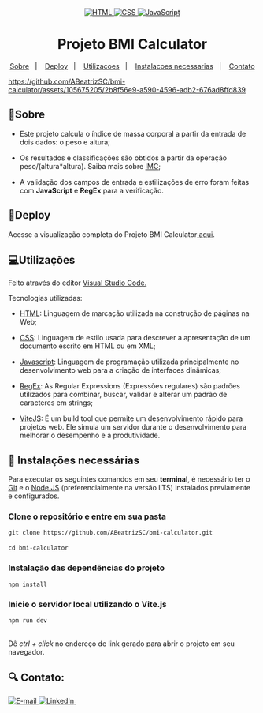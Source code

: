 <div align="center"> 
    <a href="https://developer.mozilla.org/pt-BR/docs/Web/HTML">
        <img src="https://img.shields.io/badge/HTML-E34F26.svg?logo=html5&logoColor=white" alt="HTML">
    </a>
    <a href="https://developer.mozilla.org/pt-BR/docs/Web/CSS">
        <img src="https://img.shields.io/badge/CSS-1572B6.svg?logo=css3&logoColor=white" alt="CSS">
    </a>
    <a href="https://developer.mozilla.org/en-US/docs/Web/JavaScript">
        <img src="https://img.shields.io/badge/JavaScript-F7DF1E.svg?logo=javascript&logoColor=black" alt="JavaScript">
    </a>
</div>

<div align="center"> 
  <h1>Projeto BMI Calculator</h1>
    
  [Sobre](#sobre)&nbsp;&nbsp;&nbsp;|&nbsp;&nbsp;&nbsp; [Deploy](#deploy)&nbsp;&nbsp;&nbsp;|&nbsp;&nbsp;&nbsp; [Utilizacoes](#utilizacoes)&nbsp;&nbsp;&nbsp;|&nbsp;&nbsp;&nbsp; [Instalacoes necessarias](#instalacoes)&nbsp;&nbsp;&nbsp;|&nbsp;&nbsp;&nbsp; [Contato](#contato)
</div>


https://github.com/ABeatrizSC/bmi-calculator/assets/105675205/2b8f56e9-a590-4596-adb2-676ad8ffd839


<h2 name="sobre">📝Sobre</h2>
<ul style="display: flex; flex-direction: column; gap: 15px">
  <li>
    Este projeto calcula o índice de massa corporal a partir da entrada de dois dados: o peso e altura;
  </li>
  <li>
    Os resultados e classificações são obtidos a partir da operação peso/(altura*altura). Saiba mais sobre <a href="https://pt.wikipedia.org/wiki/%C3%8Dndice_de_massa_corporal" target="_blank">IMC</a>;
  </li>
  <li>
    A validação dos campos de entrada e estilizações de erro foram feitas com <strong>JavaScript</strong> e <strong>RegEx</strong> para a verificação.
  </li>
</ul>

<h2 name="deploy">🔗Deploy</h2>
<p>Acesse a visualização completa do Projeto BMI Calculator<a href="https://abeatrizsc.github.io/bmi-calculator/" target="_blank"> aqui</a>.</p>

<h2 name="utilizacoes">💻Utilizações</h2></p>
<p>Feito através do editor <a href="https://code.visualstudio.com/docs">Visual Studio Code.</a>
<p>Tecnologias utilizadas:</p>
<ul style="display: flex; flex-direction: column; gap: 15px">
  <li>
    <a href="https://developer.mozilla.org/en-US/docs/Glossary/HTML5" target="_blank">HTML</a>: Linguagem de marcação utilizada na construção de páginas na Web;
  </li>
  <li>
    <a href="https://developer.mozilla.org/en-US/docs/Web/css" target="_blank">CSS</a>: Linguagem de estilo usada para descrever a apresentação de um documento escrito em HTML ou em XML;
  </li>
  <li>
    <a href="https://developer.mozilla.org/en-US/docs/Web/JavaScript" target="_blank">Javascript</a>: Linguagem de programação utilizada principalmente no desenvolvimento web para a criação de interfaces dinâmicas;
  </li>
  <li>
    <a href="https://developer.mozilla.org/en-US/docs/Web/JavaScript/Guide/Regular_expressions" target="_blank">RegEx</a>: As Regular Expressions (Expressões regulares) são padrões utilizados para combinar, buscar, validar e alterar um padrão de caracteres em strings;
  </li>
  <li>
    <a href="https://vitejs.dev/guide/" target="_blank">ViteJS</a>: É um build tool que permite um desenvolvimento rápido para projetos web. Ele simula um servidor durante o desenvolvimento para melhorar o desempenho e a produtividade.
  </li>
</ul>

<h2 name="instalacoes">💾 Instalações necessárias</h2>
<p>Para executar os seguintes comandos em seu <strong>terminal</strong>, é necessário ter o <a href="https://git-scm.com/downloads/" target="_blank">Git</a> e o <a href="https://nodejs.org/en/download/package-manager" target="_blank">Node.JS</a> (preferencialmente na versão LTS) instalados previamente e configurados.</p>

<h3>Clone o repositório e entre em sua pasta</h3>
<code>git clone https://github.com/ABeatrizSC/bmi-calculator.git</code> 
<br>
<br>
<code>cd bmi-calculator</code>

<h3>Instalação das dependências do projeto</h3>
<code>npm install</code>

<h3>Inicie o servidor local utilizando o Vite.js</h3>
<code>npm run dev</code>
<br>
<br>
<p>Dê <i>ctrl + click </i> no endereço de link gerado para abrir o projeto em seu navegador.</p>

<h2 name="contato">🔍 Contato:</h2>
<a href="mailto:anabeatrizscarmoni@gmail.com">
<img src="https://img.shields.io/badge/email-fff.svg?logo=gmail&logoColor=red" alt="E-mail">
</a>
<a href="http://www.linkedin.com/in/anabeatrizsantuccicarmoni">
<img src="https://img.shields.io/badge/LinkedIn-0A78B5.svg?logo=linkedin&logoColor=white" alt="LinkedIn">
</a>
&nbsp;&nbsp;

